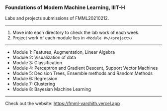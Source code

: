 ### Foundations of Modern Machine Learning, IIIT-H

Labs and projects submissions of FMML20210212.

<hr/>

1. Move into each directory to check the lab work of each week.
2. Project work of each module lies in ```<Module #>/<project>/```

<hr/>

- Module 1: Features, Augmentation, Linear Algebra
- Module 2: Visualization of data
- Module 3: Classification
- Module 4: Perceptron and Gradient Descent, Support Vector Machines
- Module 5: Decision Trees, Ensemble methods and Random Methods
- Module 6: Regression
- Module 7: Clustering
- Module 8: Bayesian Machine Learning

<hr/>

Check out the website: https://fmml-varshith.vercel.app
